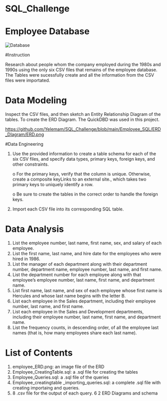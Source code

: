# SQL_Challenge
# Employee Database

![Database](https://github.com/user-attachments/assets/99c310f4-2a23-4693-9019-76a0ab3f23fe)


#Instruction

Research about people whom the company employed during the 1980s and 
1990s using the only six CSV files that remains of the employee database.
The Tables were sucessfully create and all the information from the
CSV files were importated.

# Data Modeling

Inspect the CSV files, and then sketch an Entity Relationship Diagram 
of the tables. To create the ERD Diagram. The QuickDBD was used in this project.

https://github.com/Yelemam/SQL_Challenge/blob/main/Employee_SQL/ERD_DIagram/ERD.png

#Data Engineering

1. Use the provided information to create a table schema for each of the six CSV files, and specify data types, primary keys, foreign keys, and other constraints.

   o For the primary keys, verify that the column is unique. Otherwise, create a composite keyLinks to an external site., which takes two primary keys to uniquely identify a row.
   
   o Be sure to create the tables in the correct order to handle the foreign keys.
   
2. Import each CSV file into its corresponding SQL table.

# Data Analysis

1.    List the employee number, last name, first name, sex, and salary of each employee.
2.    List the first name, last name, and hire date for the employees who were hired in 1986.
3.    List the manager of each department along with their department number, department name, employee number, last name, and first name.
4.    List the department number for each employee along with that employee’s employee number, last name, first name, and department name.
5.    List first name, last name, and sex of each employee whose first name is Hercules and whose last name begins with the letter B.
6.    List each employee in the Sales department, including their employee number, last name, and first name.
7.    List each employee in the Sales and Development departments, including their employee number, last name, first name, and department name.
8.    List the frequency counts, in descending order, of all the employee last names (that is, how many employees share each last name).


# List of Contents 

 1. employee_ERD.png: an image file of the ERD
 2. Employee_CreatingTable.sql: a .sql file for creating the tables
 3. Employee_Queries.sql: a .sql file of the queries
 4. Employee_creatingtable _importing_queries.sql: a complete .sql file with creating importaing and queries.
 5. 8 .csv file for the output of each query.
 6 2 ERD Diagrams and schema 
 
